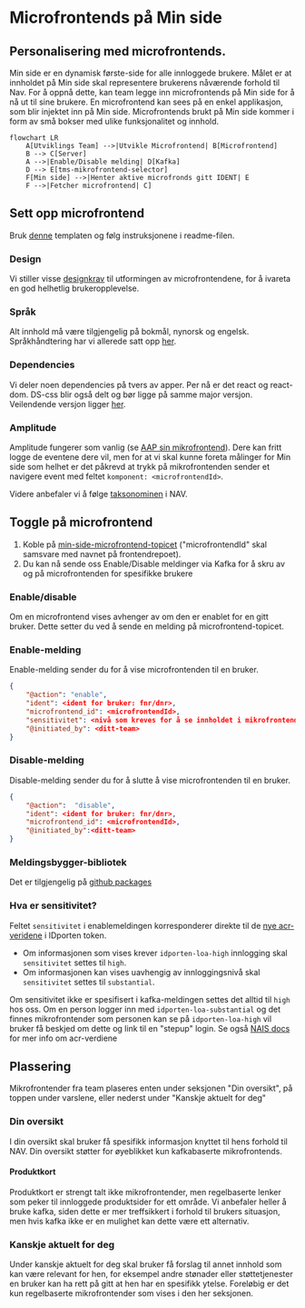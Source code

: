 # Microfrontends på Min side

## Personalisering med microfrontends.

Min side er en dynamisk første-side for alle innloggede brukere. Målet er at innholdet på Min side skal representere brukerens nåværende forhold til Nav. For å oppnå dette, kan team legge inn microfrontends på Min side for å nå ut til sine brukere. En microfrontend kan sees på en enkel applikasjon, som blir injektet inn på Min side. Microfrontends brukt på Min side kommer i form av små bokser med ulike funksjonalitet og innhold.

```mermaid
flowchart LR
    A[Utviklings Team] -->|Utvikle Microfrontend| B[Microfrontend]
    B --> C[Server]
    A -->|Enable/Disable melding| D[Kafka]
    D --> E[tms-mikrofrontend-selector]
    F[Min side] -->|Henter aktive microfronds gitt IDENT| E
    F -->|Fetcher microfrontend| C]
```

## Sett opp microfrontend

Bruk [denne](https://github.com/navikt/tms-microfrontend-template) templaten og følg instruksjonene i readme-filen.

### Design

Vi stiller visse [designkrav](https://aksel.nav.no/god-praksis/artikler/retningslinjer-for-design-av-mikrofrontends) til utformingen av microfrontendene, for å ivareta en god helhetlig brukeropplevelse.

### Språk

Alt innhold må være tilgjengelig på bokmål, nynorsk og engelsk. Språkhåndtering har vi allerede satt opp [her](https://github.com/navikt/tms-microfrontend-template/blob/main/src/language/LanguageProvider.tsx).

### Dependencies

Vi deler noen dependencies på tvers av apper. Per nå er det react og react-dom. DS-css blir også delt og bør ligge på samme major versjon. Veilendende versjon ligger [her](https://github.com/navikt/tms-min-side/blob/main/index.html).

### Amplitude

Amplitude fungerer som vanlig (se [AAP sin mikrofrontend](https://github.com/navikt/aap-min-side-microfrontend/blob/main/src/utils/amplitude.ts)). Dere kan fritt logge de eventene dere vil, men for at vi skal kunne foreta målinger for Min side som helhet er det påkrevd at trykk på mikrofrontenden sender et navigere event med feltet
`komponent: <microfrontendId>`.

Videre anbefaler vi å følge [taksonominen](https://github.com/navikt/analytics-taxonomy) i NAV.

## Toggle på microfrontend

1.  Koble på [min-side-microfrontend-topicet](https://github.com/navikt/min-side-microfrontend-topic-iac) ("microfrontendId" skal samsvare med navnet på frontendrepoet).
2.  Du kan nå sende oss Enable/Disable meldinger via Kafka for å skru av og på microfrontenden for spesifikke brukere

### Enable/disable

Om en microfrontend vises avhenger av om den er enablet for en gitt bruker. Dette setter du ved å sende en melding på
microfrontend-topicet.

### Enable-melding

Enable-melding sender du for å vise microfrontenden til en bruker.

```json
{
    "@action": "enable",
    "ident": <ident for bruker: fnr/dnr>,
    "microfrontend_id": <microfrontendId>,
    "sensitivitet": <nivå som kreves for å se innholdet i mikrofrontenden, gyldige verdier: substantial og high>,
    "@initiated_by": <ditt-team>
}
```

### Disable-melding

Disable-melding sender du for å slutte å vise microfrontenden til en bruker.

```json
{
    "@action":  "disable",
    "ident": <ident for bruker: fnr/dnr>,
    "microfrontend_id": <microfrontendId>,
    "@initiated_by":<ditt-team>
}
```

### Meldingsbygger-bibliotek

Det er tilgjengelig på [github packages](https://github.com/navikt/tms-mikrofrontend-selector/packages/1875650)

### Hva er sensitivitet?

Feltet `sensitivitet` i enablemeldingen korresponderer direkte til
de [nye acr-veridene](https://docs.digdir.no/docs/idporten/oidc/oidc_protocol_id_token#acr-values) i IDporten token.

- Om informasjonen som vises krever `idporten-loa-high` innlogging skal `sensitivitet` settes til `high`.
- Om informasjonen kan vises uavhengig av innloggingsnivå skal `sensitivitet` settes til `substantial`.

Om sensitivitet ikke er spesifisert i kafka-meldingen settes det alltid til `high` hos oss.
Om en person logger inn med `idporten-loa-substantial` og det finnes mikrofrontender som personen kan se
på `idporten-loa-high` vil bruker få beskjed om dette og link til en "stepup"
login. Se også [NAIS docs](https://docs.nais.io/security/auth/idporten/#security-levels) for mer info om acr-verdiene

## Plassering

Mikrofrontender fra team plaseres enten under seksjonen "Din oversikt", på toppen under varslene, eller nederst under "Kanskje aktuelt for deg"

### Din oversikt

I din oversikt skal bruker få spesifikk informasjon knyttet til hens forhold til NAV. Din oversikt støtter for øyeblikket kun kafkabaserte mikrofrontends.

#### Produktkort

Produktkort er strengt talt ikke mikrofrontender, men regelbaserte lenker som peker til innloggede produktsider for ett område. Vi anbefaler heller å bruke kafka, siden dette er mer treffsikkert i forhold til brukers situasjon, men hvis kafka ikke er en mulighet kan dette være ett alternativ.

### Kanskje aktuelt for deg

Under kanskje aktuelt for deg skal bruker få forslag til annet innhold som kan være relevant for hen, for eksempel andre stønader eller støttetjenester en bruker kan ha rett på gitt at hen har en spesifikk ytelse. Foreløbig er det kun regelbaserte mikrofrontender som vises i den her seksjonen.
